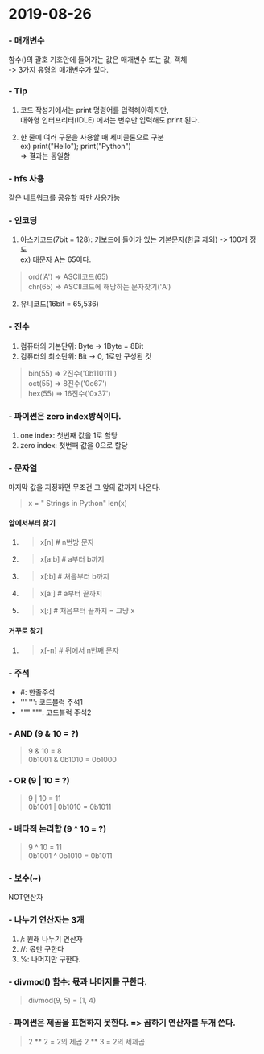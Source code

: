# 2019-08-26

### - 매개변수
함수()의 괄호 기호안에 들어가는 값은 매개변수 또는 값, 객체  
-> 3가지 유형의 매개변수가 있다.

### - Tip
1. 코드 작성기에서는 print 명령어를 입력해야하지만,   
 대화형 인터프리터(IDLE) 에서는 변수만 입력해도 print 된다.

2. 한 줄에 여러 구문을 사용할 때 세미콜론으로 구분  
 ex) print("Hello"); print("Python")  
 => 결과는 동일함

 ### - hfs 사용
 같은 네트워크를 공유할 때만 사용가능

 ### - 인코딩
 1. 아스키코드(7bit = 128): 키보드에 들어가 있는 기본문자(한글 제외) -> 100개 정도  
 ex) 대문자 A는 65이다.
 > ord('A') => ASCII코드(65)  
 > chr(65)  => ASCII코드에 해당하는 문자찾기('A')

 2. 유니코드(16bit = 65,536) 

 ### - 진수
 1. 컴퓨터의 기본단위: Byte -> 1Byte = 8Bit
 2. 컴퓨터의 최소단위: Bit  -> 0, 1로만 구성된 것
 > bin(55)  => 2진수('0b110111')  
 > oct(55)  => 8진수('0o67')  
 > hex(55)  => 16진수('0x37')

 ### - 파이썬은 zero index방식이다.
 1. one index: 첫번째 값을 1로 할당
 2. zero index: 첫번째 값을 0으로 할당

 ### - 문자열
 마지막 값을 지정하면 무조건 그 앞의 값까지 나온다.
 >x = " Strings in Python"
 >len(x)

#### 앞에서부터 찾기
 1. >x[n]     # n번방 문자
 2. >x[a:b]   # a부터 b까지
 3. >x[:b]    # 처음부터 b까지
 4. >x[a:]    # a부터 끝까지
 5. >x[:]     # 처음부터 끝까지 = 그냥 x


#### 거꾸로 찾기
 1. >x[-n]    # 뒤에서 n번째 문자


 ### - 주석
 - #: 한줄주석
 - ''' ''': 코드블럭 주석1
 - """ """: 코드블럭 주석2

 ### - AND (9 & 10 = ?)
 >9 & 10 = 8  
 >0b1001 & 0b1010 = 0b1000

  ### - OR (9 | 10 = ?)
 >9 | 10 = 11   
 >0b1001 | 0b1010 = 0b1011

 ### - 배타적 논리합 (9 ^ 10 = ?)
 >9 ^ 10 = 11   
 >0b1001 ^ 0b1010 = 0b1011

 ### - 보수(~)
 NOT연산자

 ### - 나누기 연산자는 3개 
 1. /: 원래 나누기 연산자
 2. //: 몫만 구한다
 3. %: 나머지만 구한다.

 ### - divmod() 함수: 몫과 나머지를 구한다.
 >divmod(9, 5) = (1, 4)

 ### - 파이썬은 제곱을 표현하지 못한다. => 곱하기 연산자를 두개 쓴다.
 >2 ** 2 = 2의 제곱
 >2 ** 3 = 2의 세제곱